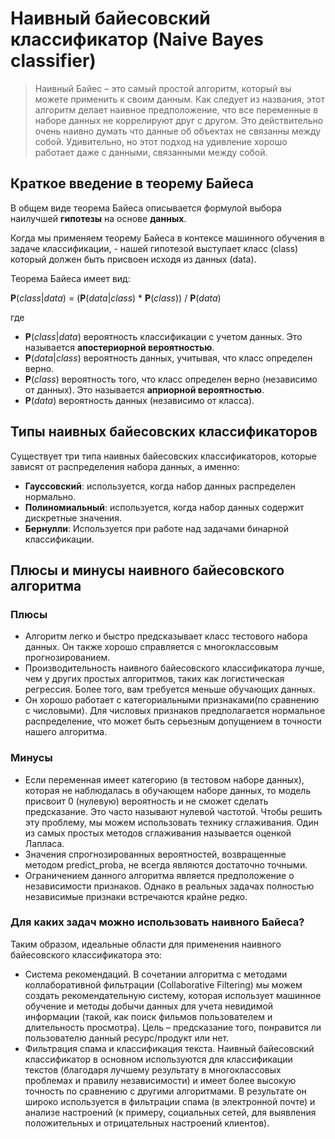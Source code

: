 # Наивный байесовский классификатор (Naive Bayes classifier)

> Наивный Байес – это самый простой алгоритм, который вы можете применить к своим данным. 
Как следует из названия, этот алгоритм делает наивное предположение, что все переменные в наборе данных не коррелируют друг с другом. 
Это действительно очень наивно думать что данные об объектах не связанны между собой. 
Удивительно, но этот подход на удивление хорошо работает даже с данными, связанными между собой.

## Краткое введение в теорему Байеса

В общем виде теорема Байеса описывается формулой 
выбора наилучшей **гипотезы** на основе **данных**.

Когда мы применяем теорему Байеса в контексе машинного обучения в задаче классификации, - 
нашей гипотезой выступает класс (class) который должен быть присвоен исходя из данных (data).

Теорема Байеса имеет вид:

**P**(*class*|*data*) = (**P**(*data*|*class*) * **P**(*class*)) / **P**(*data*)

где

 - **P**(*class*|*data*) вероятность классификации с учетом данных. Это называется **апостериорной вероятностью**.
 - **P**(*data*|*class*) вероятность данных, учитывая, что класс определен верно.
 - **P**(*class*) вероятность того, что класс определен верно (независимо от данных). Это называется **априорной вероятностью**.
 - **P**(*data*) вероятность данных (независимо от класса).

## Типы наивных байесовских классификаторов

Существует три типа наивных байесовских классификаторов, которые зависят 
от распределения набора данных, а именно: 

 - **Гауссовский**: используется, когда набор данных распределен нормально. 
 - **Полиномиальный**: используется, когда набор данных содержит дискретные значения. 
 - **Бернулли**: Используется при работе над задачами бинарной классификации.

## Плюсы и минусы наивного байесовского алгоритма

### Плюсы

 - Алгоритм легко и быстро предсказывает класс тестового набора данных. Он также хорошо 
   справляется с многоклассовым прогнозированием.
 - Производительность наивного байесовского классификатора лучше, чем у других простых 
   алгоритмов, таких как логистическая регрессия. Более того, вам требуется меньше обучающих 
   данных. 
 - Он хорошо работает с категориальными признаками(по сравнению с числовыми). 
   Для числовых признаков предполагается нормальное распределение, что может быть серьезным 
   допущением в точности нашего алгоритма. 

### Минусы  

 - Если переменная имеет категорию (в тестовом наборе данных), которая не наблюдалась в обучающем наборе данных, то модель присвоит 0 (нулевую) вероятность и не сможет сделать предсказание. Это часто называют нулевой частотой. Чтобы решить эту проблему, мы можем использовать технику сглаживания. Один из самых простых методов сглаживания называется оценкой Лапласа.
 - Значения спрогнозированных вероятностей, возвращенные методом predict_proba, не всегда являются достаточно точными.
 - Ограничением данного алгоритма является предположение о независимости признаков. Однако в реальных задачах полностью независимые признаки встречаются крайне редко.

### Для каких задач можно использовать наивного Байеса?

Таким образом, идеальные области для применения наивного байесовского классификатора это:

 - Система рекомендаций. В сочетании алгоритма с методами коллаборативной фильтрации (Collaborative Filtering) 
   мы можем создать рекомендательную систему, которая использует машинное обучение 
   и методы добычи данных для учета невидимой информации (такой, как поиск фильмов 
   пользователем и длительность просмотра). Цель – предсказание того, понравится ли 
   пользователю данный ресурс/продукт или нет.
 - Фильтрация спама и классификация текста. Наивный байесовский классификатор в основном 
   используются для классификации текстов (благодаря лучшему результату в многоклассовых 
   проблемах и правилу независимости) и имеет более высокую точность по сравнению с другими 
   алгоритмами. В результате он широко используется в фильтрации спама (в электронной почте) 
   и анализе настроений (к примеру, социальных сетей, для выявления положительных 
   и отрицательных настроений клиентов).